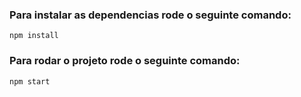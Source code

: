 ### Para instalar as dependencias rode o seguinte comando:

    npm install

### Para rodar o projeto rode o seguinte comando:

    npm start
